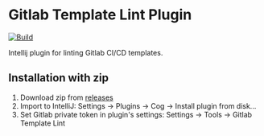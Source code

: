 # Gitlab Template Lint Plugin
[![Build](https://github.com/Blarc/gitlab-lint-plugin/actions/workflows/build.yml/badge.svg)](https://github.com/Blarc/gitlab-lint-plugin/actions/workflows/build.yml)

<!-- Plugin description -->
Intellij plugin for linting Gitlab CI/CD templates.
<!-- Plugin description end -->

## Installation with zip
1. Download zip from [releases](https://github.com/Blarc/gitlab-lint-plugin/releases)
2. Import to IntelliJ: Settings -> Plugins -> Cog -> Install plugin from disk...
3. Set Gitlab private token in plugin's settings: Settings -> Tools -> Gitlab Template Lint

